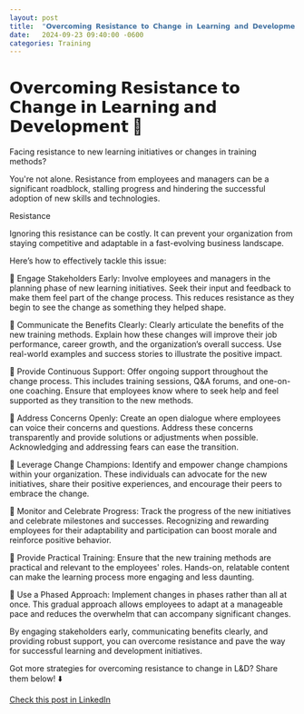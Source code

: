 ```yaml
---
layout: post
title:  "𝗢𝘃𝗲𝗿𝗰𝗼𝗺𝗶𝗻𝗴 𝗥𝗲𝘀𝗶𝘀𝘁𝗮𝗻𝗰𝗲 𝘁𝗼 𝗖𝗵𝗮𝗻𝗴𝗲 𝗶𝗻 𝗟𝗲𝗮𝗿𝗻𝗶𝗻𝗴 𝗮𝗻𝗱 𝗗𝗲𝘃𝗲𝗹𝗼𝗽𝗺𝗲𝗻𝘁 🌟"
date:   2024-09-23 09:40:00 -0600
categories: Training
---
```


# 𝗢𝘃𝗲𝗿𝗰𝗼𝗺𝗶𝗻𝗴 𝗥𝗲𝘀𝗶𝘀𝘁𝗮𝗻𝗰𝗲 𝘁𝗼 𝗖𝗵𝗮𝗻𝗴𝗲 𝗶𝗻 𝗟𝗲𝗮𝗿𝗻𝗶𝗻𝗴 𝗮𝗻𝗱 𝗗𝗲𝘃𝗲𝗹𝗼𝗽𝗺𝗲𝗻𝘁 🌟

Facing resistance to new learning initiatives or changes in training methods?

You're not alone. Resistance from employees and managers can be a significant roadblock, stalling progress and hindering the successful adoption of new skills and technologies.

Resistance

Ignoring this resistance can be costly. It can prevent your organization from staying competitive and adaptable in a fast-evolving business landscape.

Here’s how to effectively tackle this issue:

📌 Engage Stakeholders Early: Involve employees and managers in the planning phase of new learning initiatives. Seek their input and feedback to make them feel part of the change process. This reduces resistance as they begin to see the change as something they helped shape.

📌 Communicate the Benefits Clearly: Clearly articulate the benefits of the new training methods. Explain how these changes will improve their job performance, career growth, and the organization’s overall success. Use real-world examples and success stories to illustrate the positive impact.

📌 Provide Continuous Support: Offer ongoing support throughout the change process. This includes training sessions, Q&A forums, and one-on-one coaching. Ensure that employees know where to seek help and feel supported as they transition to the new methods.

📌 Address Concerns Openly: Create an open dialogue where employees can voice their concerns and questions. Address these concerns transparently and provide solutions or adjustments when possible. Acknowledging and addressing fears can ease the transition.

📌 Leverage Change Champions: Identify and empower change champions within your organization. These individuals can advocate for the new initiatives, share their positive experiences, and encourage their peers to embrace the change.

📌 Monitor and Celebrate Progress: Track the progress of the new initiatives and celebrate milestones and successes. Recognizing and rewarding employees for their adaptability and participation can boost morale and reinforce positive behavior.

📌 Provide Practical Training: Ensure that the new training methods are practical and relevant to the employees' roles. Hands-on, relatable content can make the learning process more engaging and less daunting.

📌 Use a Phased Approach: Implement changes in phases rather than all at once. This gradual approach allows employees to adapt at a manageable pace and reduces the overwhelm that can accompany significant changes.

By engaging stakeholders early, communicating benefits clearly, and providing robust support, you can overcome resistance and pave the way for successful learning and development initiatives.

Got more strategies for overcoming resistance to change in L&D? Share them below! ⬇️

[Check this post in LinkedIn](link)